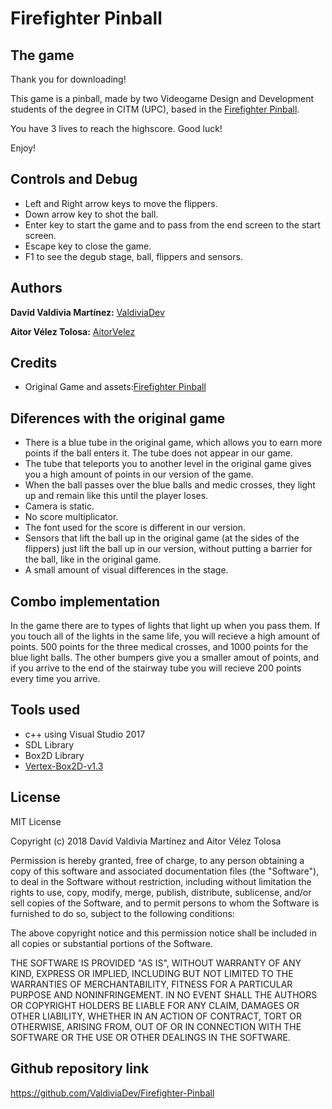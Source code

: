 ﻿# Firefighter Pinball


## The game

Thank you for downloading!

This game is a pinball, made by two Videogame Design and Development students of the degree in CITM (UPC), based in the
[Firefighter Pinball](https://www.classicgame.com/game/Firefighter+Pinball).

You have 3 lives to reach the highscore. Good luck!

Enjoy!

## Controls and Debug

* Left and Right arrow keys to move the flippers.
* Down arrow key to shot the ball.
* Enter key to start the game and to pass from the end screen to the start screen.
* Escape key to close the game.
* F1 to see the degub stage, ball, flippers and sensors.

## Authors 

**David Valdivia Martínez:** [ValdiviaDev](https://github.com/ValdiviaDev)

**Aitor Vélez Tolosa:** [AitorVelez](https://github.com/AitorVelez)
 
## Credits

* Original Game and assets:[Firefighter Pinball](https://www.classicgame.com/game/Firefighter+Pinball) 


## Diferences with the original game

* There is a blue tube in the original game, which allows you to earn more points if the ball enters it. The tube does not appear in our game.
* The tube that teleports you to another level in the original game gives you a high amount of points in our version of the game.
* When the ball passes over the blue balls and medic crosses, they light up and remain like this until the player loses.
* Camera is static.
* No score multiplicator.
* The font used for the score is different in our version.
* Sensors that lift the ball up in the original game (at the sides of the flippers) just lift the ball up in our version, without
putting a barrier for the ball, like in the original game.
* A small amount of visual differences in the stage.

## Combo implementation

In the game there are to types of lights that light up when you pass them. If you touch all of the lights in the same
life, you will recieve a high amount of points. 500 points for the three medical crosses, and 1000 points for the blue
light balls.
The other bumpers give you a smaller amout of points, and if you arrive to the end of the stairway tube you will recieve 200 points every time you
arrive.

## Tools used
* c++ using Visual Studio 2017
* SDL Library
* Box2D Library
* [Vertex-Box2D-v1.3](https://github.com/d0n3val/Vertex-Box2D)

## License

MIT License

Copyright (c) 2018 David Valdivia Martínez and Aitor Vélez Tolosa

Permission is hereby granted, free of charge, to any person obtaining a copy
of this software and associated documentation files (the "Software"), to deal
in the Software without restriction, including without limitation the rights
to use, copy, modify, merge, publish, distribute, sublicense, and/or sell
copies of the Software, and to permit persons to whom the Software is
furnished to do so, subject to the following conditions:

The above copyright notice and this permission notice shall be included in all
copies or substantial portions of the Software.

THE SOFTWARE IS PROVIDED "AS IS", WITHOUT WARRANTY OF ANY KIND, EXPRESS OR
IMPLIED, INCLUDING BUT NOT LIMITED TO THE WARRANTIES OF MERCHANTABILITY,
FITNESS FOR A PARTICULAR PURPOSE AND NONINFRINGEMENT. IN NO EVENT SHALL THE
AUTHORS OR COPYRIGHT HOLDERS BE LIABLE FOR ANY CLAIM, DAMAGES OR OTHER
LIABILITY, WHETHER IN AN ACTION OF CONTRACT, TORT OR OTHERWISE, ARISING FROM,
OUT OF OR IN CONNECTION WITH THE SOFTWARE OR THE USE OR OTHER DEALINGS IN THE
SOFTWARE.

## Github repository link

https://github.com/ValdiviaDev/Firefighter-Pinball

